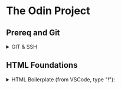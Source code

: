 # The Odin Project

## Prereq and Git
<details>
  <summary>GIT & SSH</summary>
  <p>
    
  ### Git setup
    
  ##### To configure Git:
  
  ```shell
  1. git config --global user.name "Your Name"
  2. git config --global user.email "yourname@example.com"
  ```
  ##### Changing default repo branch from `master` to `main`:
  
  ```shell
  git config --global init.defaultBranch main
  ```
  ##### For MacOS only; to ignore .DS_store files:
  
  ```shell
  1. echo .DS_Store >> ~/.gitignore_global
  2. git config --global core.excludesfile ~/.gitignore_global
  ```
    
  ### SSH Key Setup
    
  ##### To generate ssh key:
  
  ```shell
  ssh-keygen -t ed25519 -C <youremail>
  ```
  ##### To display your ssh key to copy onto GH:
  
  ```shell
  cat ~/.ssh/id_ed25519.pub
  ```
    
  ### Git Basics <sub>[R. click this, open new tab](https://www.theodinproject.com/lessons/foundations-git-basics)</sub>
  
  <summary>The setup to create new repo on GH:</summary>
  
  ```markdown
  1. New Repository
  2. Give it a name; add a `README` file; create repo.
  3. Click `Code`, select `SSH` option, copy to clipboard.
  4. On terminal, `cd ~` (to be on home folder);
  5. `mkdir repos` create a repo folder
  6. `cd repos/`
  7. `git clone git@github.com:julrdb/git_test.git`
  ```
  <summary>Create files on local and updating on GH:</summary>
  
  ```markdown
  1. On terminal, `cd repos/git_test/` 
  2. `touch test_local.txt`
  3. `git add test_local.txt`; this adds to staging area in Git.
  4. `git commit -m "Your commit message here"`
  5. `git push` (if you're only working on main, no branch) or `git push origin main` (to be explicit)
  ```
  <summary>Create files on GH and updating on local:</summary>
  
  ```markdown
  1. On GH, don't forget to `Commit changes` on the file being edited.
  2. On terminal, `cd repos/git_test/`
  3. `git pull`
  4. Enter passphrase if you have one
  ```
  </p>    
</details>



## HTML Foundations

<details>
<summary>HTML Boilerplate (from VSCode, type "!"):</summary>

  ```HTML
  <!DOCTYPE html>
<html lang="en">
<head>
    <meta charset="UTF-8">
    <meta http-equiv="X-UA-Compatible" content="IE=edge">
    <meta name="viewport" content="width=device-width, initial-scale=1.0">
    <title>Document</title>
</head>
<body>
    
</body>
</html>
  ```
###### Breakdown:
  **DOCTYPE** -declaration that tells the browser what version of HTML it should use to render.
  
  **lang** -this attribute sets the language of the text content; primarily used to improve accessibility.
  
  **head** -this is where you'd put meta-information about the webpage.
  
  **meta charset** -proper encoding so that special symbols and chars are displayed correctly.

  **title** -this gives a readable title on the webpages's browser tab.
  
  **body** -this is where all the content will go.
  
</details>
